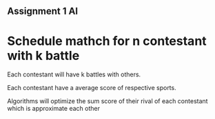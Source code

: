 ## Assignment 1 AI
# Schedule mathch for n contestant with k battle

Each contestant will have k battles with others.

Each contestant have a average score of respective sports.

Algorithms will optimize the sum score of their rival of each contestant which is approximate each other

